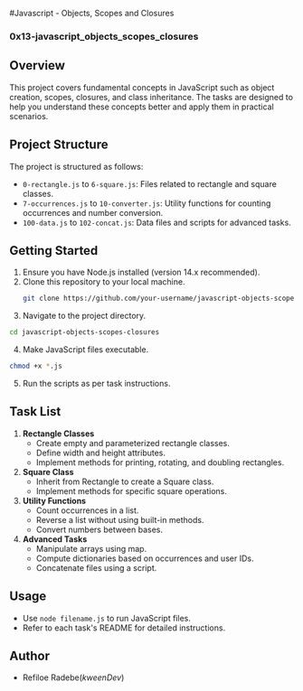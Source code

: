 #Javascript - Objects, Scopes and Closures
### 0x13-javascript_objects_scopes_closures

## Overview

This project covers fundamental concepts in JavaScript such as object creation, scopes, closures, and class inheritance. The tasks are designed to help you understand these concepts better and apply them in practical scenarios.

## Project Structure

The project is structured as follows:

- `0-rectangle.js` to `6-square.js`: Files related to rectangle and square classes.
- `7-occurrences.js` to `10-converter.js`: Utility functions for counting occurrences and number conversion.
- `100-data.js` to `102-concat.js`: Data files and scripts for advanced tasks.

## Getting Started

1. Ensure you have Node.js installed (version 14.x recommended).
2. Clone this repository to your local machine.
   ```bash
   git clone https://github.com/your-username/javascript-objects-scopes-closures.git
   ```
3. Navigate to the project directory.
  ```bash
  cd javascript-objects-scopes-closures
  ```
4. Make JavaScript files executable.
  ```bash
  chmod +x *.js
  ```
5. Run the scripts as per task instructions.

## Task List
1. **Rectangle Classes**
	- Create empty and parameterized rectangle classes.
	- Define width and height attributes.
	- Implement methods for printing, rotating, and doubling rectangles.
2. **Square Class**
	- Inherit from Rectangle to create a Square class.
	- Implement methods for specific square operations.
3. **Utility Functions**
	- Count occurrences in a list.
	- Reverse a list without using built-in methods.
	- Convert numbers between bases.
4. **Advanced Tasks**
	- Manipulate arrays using map.
	- Compute dictionaries based on occurrences and user IDs.
	- Concatenate files using a script.

## Usage
- Use `node filename.js` to run JavaScript files.
- Refer to each task's README for detailed instructions.

## Author
- Refiloe Radebe(_kweenDev_)
